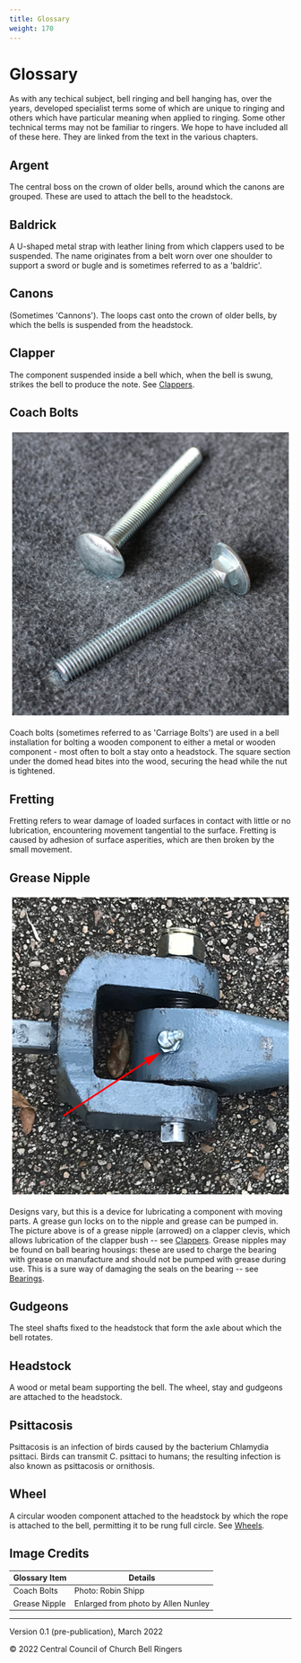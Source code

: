 ```yaml
---
title: Glossary
weight: 170
---
```


# Glossary

As with any techical subject, bell ringing and bell hanging has, over the years, developed specialist terms some of which are unique to ringing and others which have particular meaning when applied to ringing. Some other technical terms may not be familiar to ringers. We hope to have included all of these here. They are linked from the text in the various chapters.

## Argent

The central boss on the crown of older bells, around which the canons are grouped. These are used to attach the bell to the headstock.

## Baldrick

A U-shaped metal strap with leather lining from which clappers used to be suspended. The name originates from a belt worn over one shoulder to support a sword or bugle and is sometimes referred to as a 'baldric'.

## Canons

(Sometimes 'Cannons'). The loops cast onto the crown of older bells, by which the bells is suspended from the headstock.

## Clapper

The component suspended inside a bell which, when the bell is swung, strikes the bell to produce the note. See [Clappers](/docs/090-clappers).

## Coach Bolts

![Coach Bolts](coach-bolts.jpg)

Coach bolts (sometimes referred to as 'Carriage Bolts') are used in a bell installation for bolting a wooden component to either a metal or wooden component - most often to bolt a stay onto a headstock. The square section under the domed head bites into the wood, securing the head while the nut is tightened.

## Fretting

Fretting refers to wear damage of loaded surfaces in contact with little or no lubrication, encountering movement tangential to the surface. Fretting is caused by adhesion of surface asperities, which are then broken by the small movement.

## Grease Nipple

![Grease Nipple](grease-nipple.jpg)

Designs vary, but this is a device for lubricating a component with moving parts. A grease gun locks on to the nipple and grease can be pumped in. The picture above is of a grease nipple (arrowed) on a clapper clevis, which allows lubrication of the clapper bush -- see [Clappers](/docs/090-clappers). Grease nipples may be found on ball bearing housings: these are used to charge the bearing with grease on manufacture and should not be pumped with grease during use. This is a sure way of damaging the seals on the bearing -- see [Bearings](/docs/100-bearings).

## Gudgeons

The steel shafts fixed to the headstock that form the axle about which the bell rotates.

## Headstock

A wood or metal beam supporting the bell. The wheel, stay and gudgeons are attached to the headstock.

## Psittacosis

Psittacosis is an infection of birds caused by the bacterium Chlamydia psittaci. Birds can transmit C. psittaci to humans; the resulting infection is also known as psittacosis or ornithosis.

## Wheel

A circular wooden component attached to the headstock by which the rope is attached to the bell, permitting it to be rung full circle. See [Wheels](/docs/070-wheels).

## Image Credits

| Glossary Item | Details | 
| :--- | --- | 
| Coach Bolts| Photo: Robin Shipp |
| Grease Nipple | Enlarged from photo by Allen Nunley |


-----

Version 0.1 (pre-publication), March 2022

© 2022 Central Council of Church Bell Ringers